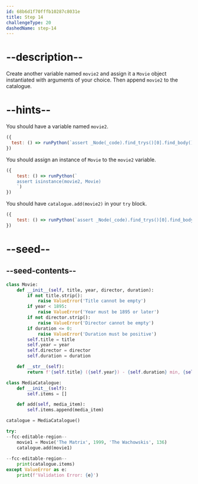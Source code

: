 ```yaml
---
id: 68b6d1f70fffb10287c8031e
title: Step 14
challengeType: 20
dashedName: step-14
---
```


# --description--

Create another variable named `movie2` and assign it a `Movie` object instantiated with arguments of your choice. Then append `movie2` to the catalogue.

# --hints--

You should have a variable named `movie2`.

```js
({
  test: () => runPython(`assert _Node(_code).find_trys()[0].find_body().has_variable("movie2")`)
})
```

You should assign an instance of `Movie` to the `movie2` variable.

```js
({
    test: () => runPython(`
    assert isinstance(movie2, Movie)
    `)
})
```

You should have `catalogue.add(movie2)` in your `try` block.

```js
({
    test: () => runPython(`assert _Node(_code).find_trys()[0].find_body().has_stmt("catalogue.add(movie2)")`)
})
```

# --seed--

## --seed-contents--

```py
class Movie:
    def __init__(self, title, year, director, duration):
        if not title.strip():
            raise ValueError('Title cannot be empty')
        if year < 1895:
            raise ValueError('Year must be 1895 or later')
        if not director.strip():
            raise ValueError('Director cannot be empty')
        if duration <= 0:
            raise ValueError('Duration must be positive')
        self.title = title
        self.year = year
        self.director = director
        self.duration = duration

    def __str__(self):
        return f'{self.title} ({self.year}) - {self.duration} min, {self.director}'

class MediaCatalogue:
    def __init__(self):
        self.items = []

    def add(self, media_item):
        self.items.append(media_item)

catalogue = MediaCatalogue()

try:
--fcc-editable-region--
    movie1 = Movie('The Matrix', 1999, 'The Wachowskis', 136)
    catalogue.add(movie1)
    
--fcc-editable-region--
    print(catalogue.items)
except ValueError as e:
    print(f'Validation Error: {e}')
```
